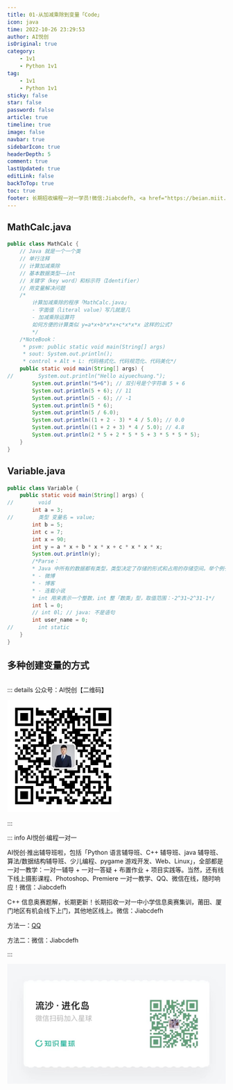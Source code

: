 ```yaml
---
title: 01-从加减乘除到变量「Code」
icon: java
time: 2022-10-26 23:29:53
author: AI悦创
isOriginal: true
category: 
    - 1v1
    - Python 1v1
tag:
    - 1v1
    - Python 1v1
sticky: false
star: false
password: false
article: true
timeline: true
image: false
navbar: true
sidebarIcon: true
headerDepth: 5
comment: true
lastUpdated: true
editLink: false
backToTop: true
toc: true
footer: 长期招收编程一对一学员!微信:Jiabcdefh, <a href="https://beian.miit.gov.cn/" target="_blank">闽ICP备19021486号-6</a>
---
```


## MathCalc.java

```java
public class MathCalc {
    // Java 就是一个一个类
    // 单行注释
    // 计算加减乘除
    // 基本数据类型——int
    // 关键字（key word）和标示符（Identifier）
    // 用变量解决问题
    /*
        计算加减乘除的程序「MathCalc.java」
        - 字面值（literal value）写几就是几
        - 加减乘除运算符
        如何方便的计算类似 y=a*x+b*x*x+c*x*x*x 这样的公式?
        */
    /*NoteBook：
     * psvm: public static void main(String[] args)
     * sout: System.out.println();
     * control + Alt + L: 代码格式化、代码规范化、代码美化*/
    public static void main(String[] args) {
//        System.out.println("Hello aiyuechuang.");
        System.out.println("5+6"); // 双引号是个字符串 5 + 6
        System.out.println(5 + 6); // 11
        System.out.println(5 - 6); // -1
        System.out.println(5 * 6);
        System.out.println(5 / 6.0);
        System.out.println((1 + 2 - 3) * 4 / 5.0); // 0.0
        System.out.println((1 + 2 + 3) * 4 / 5.0); // 4.8
        System.out.println(2 * 5 + 2 * 5 * 5 + 3 * 5 * 5 * 5);
    }
}
```

## Variable.java

```java
public class Variable {
    public static void main(String[] args) {
//        void
        int a = 3;
//        类型 变量名 = value;
        int b = 5;
        int c = 7;
        int x = 90;
        int y = a * x + b * x * x + c * x * x * x;
        System.out.println(y);
        /*Parse：
        * Java 中所有的数据都有类型，类型决定了存储的形式和占用的存储空间。举个例子：
        * - 微博
        * - 博客
        * - 连载小说
        * int 用来表示一个整数，int 整「数类」型，取值范围：-2^31~2^31-1*/
        int l = 0;
        // int 0l; // java: 不是语句
        int user_name = 0;
//        int static
    }
}
```

## 多种创建变量的方式

```java
```



::: details 公众号：AI悦创【二维码】

![](/gzh.jpg)

:::

::: info AI悦创·编程一对一

AI悦创·推出辅导班啦，包括「Python 语言辅导班、C++ 辅导班、java 辅导班、算法/数据结构辅导班、少儿编程、pygame 游戏开发、Web、Linux」，全部都是一对一教学：一对一辅导 + 一对一答疑 + 布置作业 + 项目实践等。当然，还有线下线上摄影课程、Photoshop、Premiere 一对一教学、QQ、微信在线，随时响应！微信：Jiabcdefh

C++ 信息奥赛题解，长期更新！长期招收一对一中小学信息奥赛集训，莆田、厦门地区有机会线下上门，其他地区线上。微信：Jiabcdefh

方法一：[QQ](http://wpa.qq.com/msgrd?v=3&uin=1432803776&site=qq&menu=yes)

方法二：微信：Jiabcdefh

:::

![](/zsxq.jpg)
